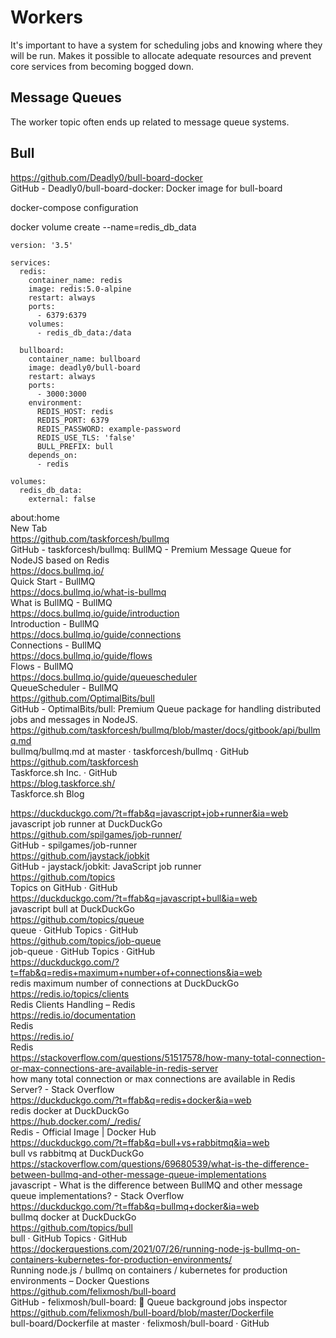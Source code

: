 # Workers

It's important to have a system for scheduling jobs and knowing where they will be run. Makes it possible to allocate adequate resources and prevent core services from becoming bogged down. 

## Message Queues

The worker topic often ends up related to message queue systems. 

## Bull

https://github.com/Deadly0/bull-board-docker  
GitHub - Deadly0/bull-board-docker: Docker image for bull-board  

docker-compose configuration

docker volume create --name=redis_db_data

```
version: '3.5'

services:
  redis:
    container_name: redis
    image: redis:5.0-alpine
    restart: always
    ports:
      - 6379:6379
    volumes:
      - redis_db_data:/data

  bullboard:
    container_name: bullboard
    image: deadly0/bull-board
    restart: always
    ports:
      - 3000:3000
    environment:
      REDIS_HOST: redis
      REDIS_PORT: 6379
      REDIS_PASSWORD: example-password
      REDIS_USE_TLS: 'false'
      BULL_PREFIX: bull
    depends_on:
      - redis

volumes:
  redis_db_data:
    external: false

```

about:home  
New Tab  
https://github.com/taskforcesh/bullmq  
GitHub - taskforcesh/bullmq: BullMQ - Premium Message Queue for NodeJS based on Redis  
https://docs.bullmq.io/  
Quick Start - BullMQ  
https://docs.bullmq.io/what-is-bullmq  
What is BullMQ - BullMQ  
https://docs.bullmq.io/guide/introduction  
Introduction - BullMQ  
https://docs.bullmq.io/guide/connections  
Connections - BullMQ  
https://docs.bullmq.io/guide/flows  
Flows - BullMQ  
https://docs.bullmq.io/guide/queuescheduler  
QueueScheduler - BullMQ  
https://github.com/OptimalBits/bull  
GitHub - OptimalBits/bull: Premium Queue package for handling distributed jobs and messages in NodeJS.  
https://github.com/taskforcesh/bullmq/blob/master/docs/gitbook/api/bullmq.md  
bullmq/bullmq.md at master · taskforcesh/bullmq · GitHub  
https://github.com/taskforcesh  
Taskforce.sh Inc. · GitHub  
https://blog.taskforce.sh/  
Taskforce.sh Blog  

https://duckduckgo.com/?t=ffab&q=javascript+job+runner&ia=web  
javascript job runner at DuckDuckGo  
https://github.com/spilgames/job-runner/  
GitHub - spilgames/job-runner  
https://github.com/jaystack/jobkit  
GitHub - jaystack/jobkit: JavaScript job runner  
https://github.com/topics  
Topics on GitHub · GitHub  
https://duckduckgo.com/?t=ffab&q=javascript+bull&ia=web  
javascript bull at DuckDuckGo  
https://github.com/topics/queue  
queue · GitHub Topics · GitHub  
https://github.com/topics/job-queue  
job-queue · GitHub Topics · GitHub  
https://duckduckgo.com/?t=ffab&q=redis+maximum+number+of+connections&ia=web  
redis maximum number of connections at DuckDuckGo  
https://redis.io/topics/clients  
Redis Clients Handling – Redis  
https://redis.io/documentation  
Redis  
https://redis.io/  
Redis  
https://stackoverflow.com/questions/51517578/how-many-total-connection-or-max-connections-are-available-in-redis-server  
how many total connection or max connections are available in Redis Server? - Stack Overflow  
https://duckduckgo.com/?t=ffab&q=redis+docker&ia=web  
redis docker at DuckDuckGo  
https://hub.docker.com/_/redis/  
Redis - Official Image | Docker Hub  
https://duckduckgo.com/?t=ffab&q=bull+vs+rabbitmq&ia=web  
bull vs rabbitmq at DuckDuckGo  
https://stackoverflow.com/questions/69680539/what-is-the-difference-between-bullmq-and-other-message-queue-implementations  
javascript - What is the difference between BullMQ and other message queue implementations? - Stack Overflow  
https://duckduckgo.com/?t=ffab&q=bullmq+docker&ia=web  
bullmq docker at DuckDuckGo  
https://github.com/topics/bull  
bull · GitHub Topics · GitHub  
https://dockerquestions.com/2021/07/26/running-node-js-bullmq-on-containers-kubernetes-for-production-environments/  
Running node.js / bullmq on containers / kubernetes for production environments – Docker Questions  
https://github.com/felixmosh/bull-board  
GitHub - felixmosh/bull-board: 🎯 Queue background jobs inspector  
https://github.com/felixmosh/bull-board/blob/master/Dockerfile  
bull-board/Dockerfile at master · felixmosh/bull-board · GitHub  

